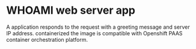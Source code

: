 # WHOAMI web server app

A application responds to the request with a greeting message and server IP address. containerized the image is compatible with Openshift PAAS container orchestration platform. 
